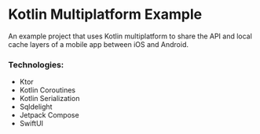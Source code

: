 # Kotlin Multiplatform Example

An example project that uses Kotlin multiplatform to share the API and local cache layers of a mobile app between iOS and Android.

### Technologies:

- Ktor
- Kotlin Coroutines
- Kotlin Serialization
- Sqldelight
- Jetpack Compose
- SwiftUI
